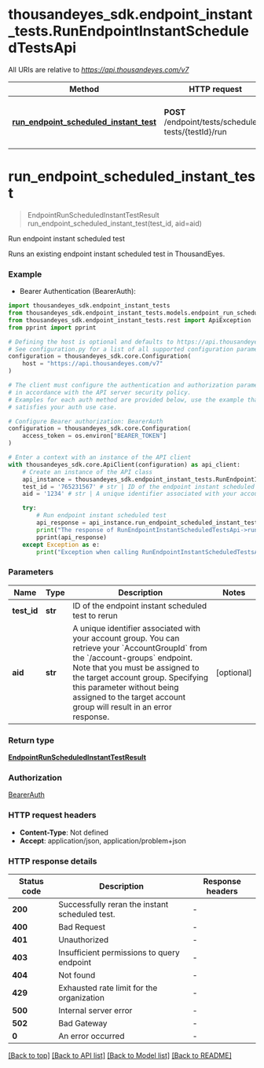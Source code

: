 # thousandeyes_sdk.endpoint_instant_tests.RunEndpointInstantScheduledTestsApi

All URIs are relative to *https://api.thousandeyes.com/v7*

Method | HTTP request | Description
------------- | ------------- | -------------
[**run_endpoint_scheduled_instant_test**](RunEndpointInstantScheduledTestsApi.md#run_endpoint_scheduled_instant_test) | **POST** /endpoint/tests/scheduled-tests/{testId}/run | Run endpoint instant scheduled test


# **run_endpoint_scheduled_instant_test**
> EndpointRunScheduledInstantTestResult run_endpoint_scheduled_instant_test(test_id, aid=aid)

Run endpoint instant scheduled test

Runs an existing endpoint instant scheduled test in ThousandEyes.

### Example

* Bearer Authentication (BearerAuth):

```python
import thousandeyes_sdk.endpoint_instant_tests
from thousandeyes_sdk.endpoint_instant_tests.models.endpoint_run_scheduled_instant_test_result import EndpointRunScheduledInstantTestResult
from thousandeyes_sdk.endpoint_instant_tests.rest import ApiException
from pprint import pprint

# Defining the host is optional and defaults to https://api.thousandeyes.com/v7
# See configuration.py for a list of all supported configuration parameters.
configuration = thousandeyes_sdk.core.Configuration(
    host = "https://api.thousandeyes.com/v7"
)

# The client must configure the authentication and authorization parameters
# in accordance with the API server security policy.
# Examples for each auth method are provided below, use the example that
# satisfies your auth use case.

# Configure Bearer authorization: BearerAuth
configuration = thousandeyes_sdk.core.Configuration(
    access_token = os.environ["BEARER_TOKEN"]
)

# Enter a context with an instance of the API client
with thousandeyes_sdk.core.ApiClient(configuration) as api_client:
    # Create an instance of the API class
    api_instance = thousandeyes_sdk.endpoint_instant_tests.RunEndpointInstantScheduledTestsApi(api_client)
    test_id = '765231567' # str | ID of the endpoint instant scheduled test to rerun
    aid = '1234' # str | A unique identifier associated with your account group. You can retrieve your `AccountGroupId` from the `/account-groups` endpoint. Note that you must be assigned to the target account group. Specifying this parameter without being assigned to the target account group will result in an error response. (optional)

    try:
        # Run endpoint instant scheduled test
        api_response = api_instance.run_endpoint_scheduled_instant_test(test_id, aid=aid)
        print("The response of RunEndpointInstantScheduledTestsApi->run_endpoint_scheduled_instant_test:\n")
        pprint(api_response)
    except Exception as e:
        print("Exception when calling RunEndpointInstantScheduledTestsApi->run_endpoint_scheduled_instant_test: %s\n" % e)
```



### Parameters


Name | Type | Description  | Notes
------------- | ------------- | ------------- | -------------
 **test_id** | **str**| ID of the endpoint instant scheduled test to rerun | 
 **aid** | **str**| A unique identifier associated with your account group. You can retrieve your &#x60;AccountGroupId&#x60; from the &#x60;/account-groups&#x60; endpoint. Note that you must be assigned to the target account group. Specifying this parameter without being assigned to the target account group will result in an error response. | [optional] 

### Return type

[**EndpointRunScheduledInstantTestResult**](EndpointRunScheduledInstantTestResult.md)

### Authorization

[BearerAuth](../README.md#BearerAuth)

### HTTP request headers

 - **Content-Type**: Not defined
 - **Accept**: application/json, application/problem+json

### HTTP response details

| Status code | Description | Response headers |
|-------------|-------------|------------------|
**200** | Successfully reran the instant scheduled test. |  -  |
**400** | Bad Request |  -  |
**401** | Unauthorized |  -  |
**403** | Insufficient permissions to query endpoint |  -  |
**404** | Not found |  -  |
**429** | Exhausted rate limit for the organization |  -  |
**500** | Internal server error |  -  |
**502** | Bad Gateway |  -  |
**0** | An error occurred |  -  |

[[Back to top]](#) [[Back to API list]](../README.md#documentation-for-api-endpoints) [[Back to Model list]](../README.md#documentation-for-models) [[Back to README]](../README.md)

